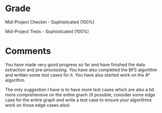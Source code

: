 # Grade

Mid-Project Checkin - Sophisticated (100%)

Mid-Project Tests - Sophisticated (100%)

# Comments

You have made very good progress so far and have finished the data extraction and pre-processing. You have also completed the BFS algorithm and written some test cases for it. You have also started work on the A* algorithm.

The only suggestion I have is to have more test cases which are also a bit more comprehensive on the entire graoh (if possible, consider some edge case for the entire graph and write a test case to ensure your algorithms work on those edge cases also)
